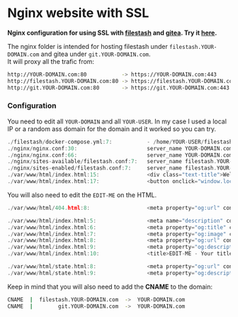 # Nginx website with SSL
**Nginx configuration for using SSL with [filestash](https://www.filestash.app/) and [gitea](https://gitea.io/en-us/). Try it [here](https://r4v10l1.github.io/filestash-ssl/var/www/html/).**

The nginx folder is intended for hosting filestash under `filestash.YOUR-DOMAIN.com` and gitea under `git.YOUR-DOMAIN.com`.  
It will proxy all the trafic from:
```bash
http://YOUR-DOMAIN.com:80           -> https://YOUR-DOMAIN.com:443
http://filestash.YOUR-DOMAIN.com:80 -> https://filestash.YOUR-DOMAIN.com:443 -> https://YOUR-DOMAIN.com:8334  
http://git.YOUR-DOMAIN.com:80       -> https://git.YOUR-DOMAIN.com:443       -> https://YOUR-DOMAIN.com:3000  
```

### Configuration
You need to edit all `YOUR-DOMAIN` and all `YOUR-USER`. In my case I used a local IP or a random ass domain for the domain and it worked so you can try.
```c
./filestash/docker-compose.yml:7:           - /home/YOUR-USER/filestash/DATA:/app/data/state
./nginx/nginx.conf:30:                      server_name YOUR-DOMAIN.com www.YOUR-DOMAIN.com;
./nginx/nginx.conf:66:                      server_name YOUR-DOMAIN.com www.YOUR-DOMAIN.com;
./nginx/sites-available/filestash.conf:7:   server_name filestash.YOUR-DOMAIN.com;
./nginx/sites-enabled/filestash.conf:7:     server_name filestash.YOUR-DOMAIN.com;
./var/www/html/index.html:15:               <div class="text-title">Welcome to YOUR-DOMAIN.com&trade;</div>
./var/www/html/index.html:17:               <button onclick="window.location='https://filestash.YOUR-DOMAIN.com/'">Go to filestash</button>
```
You will also need to edit the `EDIT-ME` on the HTML.
```c
./var/www/html/404.html:8:                  <meta property="og:url" content="EDIT-ME - https://YOUR-DOMAIN.com">

./var/www/html/index.html:5:                <meta name="description" content="EDIT-ME - The description">
./var/www/html/index.html:6:                <meta property="og:title" content="EDIT-ME - Main page title">
./var/www/html/index.html:7:                <meta property="og:image" content="EDIT-ME - /img/favicon.png">
./var/www/html/index.html:8:                <meta property="og:url" content="EDIT-ME - https://YOUR-DOMAIN.com">
./var/www/html/index.html:9:                <meta property="og:description" content="EDIT-ME - The description (previews)">
./var/www/html/index.html:10:               <title>EDIT-ME - Your title</title>

./var/www/html/state.html:8:                <meta property="og:url" content="EDIT-ME - https://YOUR-DOMAIN.com/state">
./var/www/html/state.html:9:                <meta property="og:description" content="EDIT-ME - Current state of YOUR-DOMAIN.com">
```
Keep in mind that you will also need to add the **CNAME** to the domain:
```bash
CNAME  |  filestash.YOUR-DOMAIN.com  ->  YOUR-DOMAIN.com
CNAME  |        git.YOUR-DOMAIN.com  ->  YOUR-DOMAIN.com
```
